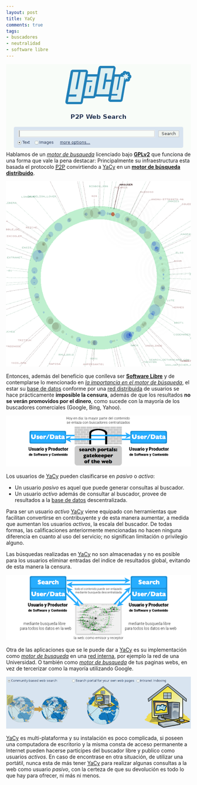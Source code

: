 ```yaml
---
layout: post
title: YaCy
comments: true
tags:
- buscadores
- neutralidad
- software libre
---
```

[![YaCy](/images/yacyhome.png)](/images/yacyhome.png) Hablamos de un
[*motor de busqueda*][1] licenciado bajo [**GPLv2**][2] que funciona de
una forma que vale la pena destacar: Principalmente su infraestructura
esta basada el protocolo <acronym title="Peer to
Peer">[P2P][3]</acronym> convirtiendo a [YaCy][4] en un [**motor de
búsqueda distribuido**][5].

[![YaCy](/images/networkview.png)](/images/networkview.png)

Entonces, además del beneficio que conlleva ser [**Software Libre**][6]
y de contemplarse lo mencionado en [*la importancia en el motor de
búsqueda*][7], el estar su [base de datos][8] conforme por una [red
distribuida][3] de usuarios se hace prácticamente **imposible la
censura**, además de que los resultados **no se verán promovidos por el
dinero**, como sucede con la mayoría de los buscadores comerciales
(Google, Bing, Yahoo).

![buscadores comerciales](/images/yacycen.png)

Los usuarios de [YaCy][4] pueden clasificarse en *pasivo* o *activo*\:

* Un usuario *pasivo* es aquel que puede generar consultas al buscador.
* Un usuario *activo* además de consultar al buscador, provee de
  resultados a la [base de datos][8] descentralizada.

Para ser un usuario *activo* [YaCy][4] viene equipado con herramientas
que facilitan convertirse en contribuyente y de esta manera aumentar, a
medida que aumentan los usuarios *activos*, la escala del buscador. De
todas formas, las calificaciones anteriormente mencionadas no hacen
ninguna diferencia en cuanto al uso del servicio; no significan
limitación o privilegio alguno.

Las búsquedas realizadas en [YaCy][4] no son almacenadas y no es posible
para los usuarios eliminar entradas del indice de resultados global,
evitando de esta manera la censura.

![buscador descentralizado](/images/yacydes.png)

Otra de las aplicaciones que se le puede dar a [YaCy][4] es su
implementación como [*motor de busqueda*][1] en una [red interna][9],
por ejemplo la red de una Universidad. O también como [*motor de
busqueda*][1] de tus paginas webs, en vez de tercerizar como la mayoría
utilizando Google.

![configuracion de yacy](/images/yacyconf.png)

[YaCy][4] es multi-plataforma y su instalación es poco complicada, si
poseen una computadora de escritorio y la misma consta de acceso
permanente a Internet pueden hacerse participes del buscador libre y
publico como usuarios *activos*. En caso de encontrase en otra
situación, de utilizar una portátil, nunca esta de más tener [YaCy][4]
para realizar algunas consultas a la web como usuario *pasivo*, con la
certeza de que su devolución es todo lo que hay para ofrecer, ni más ni
menos.



[1]: https://es.wikipedia.org/wiki/Motor_de_busqueda 
[2]: https://www.gnu.org/licenses/gpl-2.0.html 
[3]: https://es.wikipedia.org/wiki/Peer-to-peer 
[4]: http://yacy.net 
[5]: https://en.wikipedia.org/wiki/Distributed_search_engine 
[6]: https://www.gnu.org/philosophy/free-sw.es.html 
[7]: http://arguser.com.ar/2012/03/01/Buscador.html 
[8]: https://es.wikipedia.org/wiki/Base_de_datos 
[9]: https://es.wikipedia.org/wiki/Intranet 
